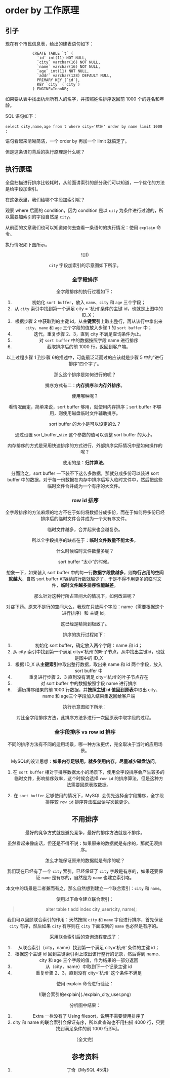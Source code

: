 # order by 工作原理

## 引子

现在有个市民信息表，给出的建表语句如下：

```
			CREATE TABLE `t` (
              `id` int(11) NOT NULL,
              `city` varchar(16) NOT NULL,
              `name` varchar(16) NOT NULL,
              `age` int(11) NOT NULL,
              `addr` varchar(128) DEFAULT NULL,
              PRIMARY KEY (`id`),
              KEY `city` (`city`)
            ) ENGINE=InnoDB;
```

如果要从表中找出杭州所有人的名字，并按照姓名排序返回前 1000 个的姓名和年龄。

SQL 语句如下：

```
select city,name,age from t where city='杭州' order by name limit 1000  ;
```

语句看起来清晰简洁，一个 order by 再加一个 limit 就搞定了。

但是这条语句背后的执行原理是什么呢？

## 执行原理

全盘扫描进行排序比较耗时，从前面讲索引的部分我们可以知道，一个优化的方法是给字段加索引。

在这张表里，我们给哪个字段加索引呢？

观察 where 后面的 condition，因为 condition 是以 `city` 为条件进行过滤的，所以需要加索引的字段自然是 `city`。

从前面的文章我们也可以知道如何去查看一条语句的执行情况：使用 `explain` 命令。

执行情况如下图所示。

<div align=center>![]()

`city` 字段加索引的示意图如下所示。





### 全字段排序

全字段排序的执行过程如下：

1. 初始化 `sort buffer`，放入 `name`、`city` 和 `age` 三个字段；
2. 从 `city` 索引中找到第一个满足 city = ‘杭州’条件的主键 id，也就是上图中的 ID_X；
3. 根据步骤 2 中获取到的主键 id，从**主键索引**上取出整行，再从该行中拿出来 `city`、`name` 和 `age` 三个字段的值放入步骤 1 的 `sort buffer` 中；
4. 迭代，重复步骤 2、3，直到 city 不满足查询条件为止。
5. 对 `sort buffer` 中的数据按照字段 name 进行排序
6. 截取排序后的前 1000 行，返回到客户端。

以上过程步骤 1 到步骤 6的描述中，可能最泛泛而过的应该就是步骤 5 中的“进行排序”四个字了。

那么这个排序是如何进行的呢？

排序方式有二：**内存排序**和**内存外排序**。

使用哪种呢？

看情况而定，简单来说，sort buffer 够用，就使用内存排序；sort buffer 不够用，则使用磁盘临时文件辅助排序。

sort buffer 的大小是可以设定的么？

通过设置 sort_buffer_size 这个参数的值可以调整 sort buffer 的大小。

内存排序的方式是采用快速排序的方式进行，外部排序实际情况中是如何操作的呢？

使用的是：**归并算法**。

分而治之，sort buffer 一下装不下这么多数据，那就分成多份可以装进 sort buffer 中的数据，对于每一份数据在内存中排序后写入临时文件中，然后把这些临时文件合并成为一个有序的大文件。

### row id 排序

全字段排序的方法麻烦的地方不在于如何将数据分成多份，而在于如何将多份已经排序后的临时文件合并成为一个大有序文件。

临时文件越多，合并起来也会越复杂。

所以全字段排序的缺点在于：**临时文件数量不能太多**。

什么时候临时文件数量多呢？

sort buffer “太小”的时候。

想象一下，如果装入 sort buffer 中的每一行**数据字段数越多**，则**每行占用的空间就越大**，自然 sort buffer 可容纳的行数就越少了，于是不得不用更多的临时文件，**临时文件越多排序性能越差**。

那么针对这种行所占空间大的情况下，如何改进呢？

对症下药。原来不是行的空间大么，我现在只放两个字段：name（需要根据这个进行排序）和 主键 id。

这已经是精简到极致了。

排序的执行过程如下：

1. 初始化 sort buffer，确定放入两个字段：name 和 id；
2. 从 city 索引中找到第一个满足 city=’杭州‘的叶子节点，从中找出主键id，也就是图中的 ID_X
3. 根据 ID_X 从**主键索引**中取出整行数据，取出来 name 和 id 两个字段，放入 sort buffer 中
4. 重复进行步骤 2、3 直到没有满足 city=’杭州‘的叶子节点存在
5. 对 sort buffer 中的数据按照字段 name 进行排序
6. 遍历排序结果的前 1000 行数据，并**按照主键 id 值回到原表**中取出 city、name 和 age三个字段加入结果集返回给客户端

执行示意图如下所示：





对比全字段排序方法，此排序方法多进行一次回原表中取字段的过程。



### 全字段排序 vs row id 排序

不同的排序方法有不同的适用场景，哪一种方法更优，完全取决于当时的应用场景。

MySQL的设计思想：**如果内存足够用，就多使用内存，尽量减少磁盘访问**。

1. 在 `sort buffer` 相对于排序数据太小的场景下，使用全字段排序会产生较多的临时文件，影响排序效率，这个时候会选择 `row id` 的排序算法，但是这种方法需要回原表取数据。

2. 在 `sort buffer` 足够使用的情况下，MySQL 会优先选择全字段排序，全字段排序较 `row id` 排序算法磁盘读写次数更少。



## 不用排序

最好的竞争方式就是避免竞争，最好的排序方法就是不排序。

虽然看起来像废话，但还是不得不说：如果原来的数据就是有序的，那就无须排序。

怎么才能保证原来的数据就是有序的呢？

我们现在已经有了一个 `city` 索引，已经保证了 `city` 字段是有序的，如果还要保证 `name` 是有序的，自然是为 `name` 也建立索引咯。

本文中的场景是二者兼而有之，那么自然想到建立一个联合索引：`city` 和 `name`。

使用以下命令建立联合索引：

> alter table t add index city_user(city, name);

我们可以回顾联合索引的作用：天然按照 `city` 和 `name` 字段进行排序，首先保证 `city` 有序，然后如果 `city` 有序则在 `city` 下面取到的 `name` 也必然是有序的。

采用联合索引后的查询流程变成了：

1. 从联合索引（city，name）找到第一个满足 city=’杭州‘ 条件的主键 id；
2. 根据这个主键 id 回到主键索引树上取出该行整行的记录，然后得到 name、city 和 age 三个字段的值，作为结果的一部分返回
3. 从（city，name）中取到下一个记录主键 id
4. 重复步骤 2、3，直到没有 city=’杭州‘ 这个条件不满足

使用 explain 命令进行验证：

<div align=center>![联合索引的explain](./explain_city_user.png)

分析图中结果：

1. Extra 一栏没有了 Using filesort，说明不需要使用排序了
2. city 和 name  的联合索引会保证有序，所以此查询也不用扫描 4000 行，只要找到满足条件的前 1000 行即可。



（全文完）

## 参考资料

1. 丁奇《MySQL 45讲》















```

```